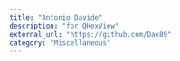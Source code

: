 ```yaml
---
title: "Antonio Davide"
description: "for QHexView"
external_url: "https://github.com/Dax89"
category: "Miscellaneous"
---
```

